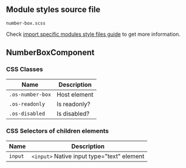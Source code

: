## Module styles source file

`number-box.scss`

Check [import specific modules style files guide](https://github.com/dreyliky/ngx-os/blob/master/src/app/library/docs/guides/import-specific-modules-style-files.md)
to get more information.

## NumberBoxComponent

### CSS Classes
| Name             | Description                       |
| ---------------- | --------------------------------- |
| `.os-number-box` | Host element                      |
| `.os-readonly`   | Is readonly?                      |
| `.os-disabled`   | Is disabled?                      |

### CSS Selectors of children elements
| Name                | Description                                |
| ------------------- | ------------------------------------------ |
| `input`             | `<input>` Native input type="text" element |
